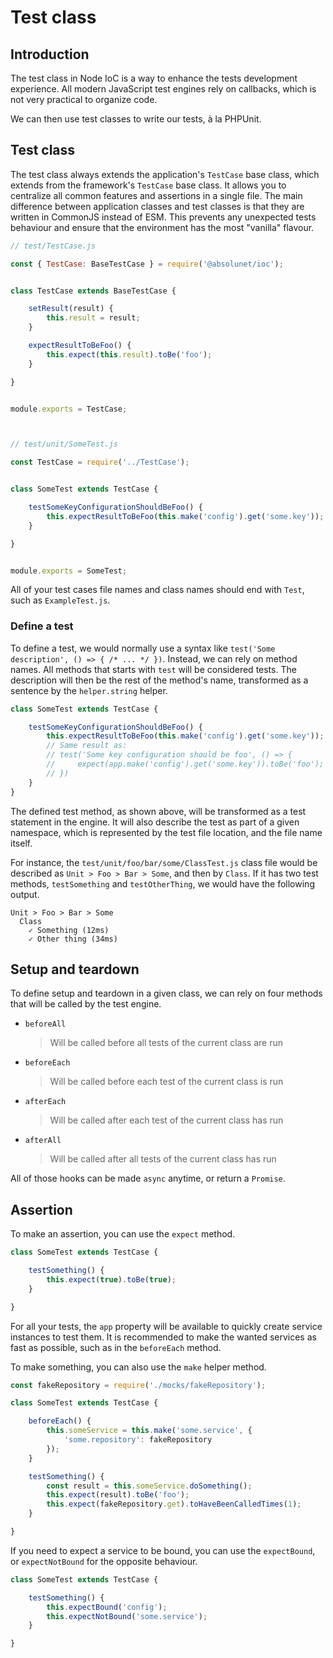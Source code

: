 # Test class

## Introduction

The test class in Node IoC is a way to enhance the tests development experience.
All modern JavaScript test engines rely on callbacks, which is not very practical to organize code.

We can then use test classes to write our tests, à la PHPUnit.



## Test class

The test class always extends the application's `TestCase` base class, which extends from the framework's `TestCase` base class.
It allows you to centralize all common features and assertions in a single file.
The main difference between application classes and test classes is that they are written in CommonJS instead of ESM.
This prevents any unexpected tests behaviour and ensure that the environment has the most "vanilla" flavour.


```javascript
// test/TestCase.js

const { TestCase: BaseTestCase } = require('@absolunet/ioc');


class TestCase extends BaseTestCase {

    setResult(result) {
        this.result = result;
    }

    expectResultToBeFoo() {
        this.expect(this.result).toBe('foo');
    }

}


module.exports = TestCase;



// test/unit/SomeTest.js

const TestCase = require('../TestCase');


class SomeTest extends TestCase {

    testSomeKeyConfigurationShouldBeFoo() {
        this.expectResultToBeFoo(this.make('config').get('some.key'));   
    }

}


module.exports = SomeTest;
```

All of your test cases file names and class names should end with `Test`, such as `ExampleTest.js`.



### Define a test

To define a test, we would normally use a syntax like `test('Some description', () => { /* ... */ })`.
Instead, we can rely on method names.
All methods that starts with `test` will be considered tests.
The description will then be the rest of the method's name, transformed as a sentence by the `helper.string` helper.

```javascript
class SomeTest extends TestCase {

    testSomeKeyConfigurationShouldBeFoo() {
        this.expectResultToBeFoo(this.make('config').get('some.key'));
        // Same result as:
        // test('Some key configuration should be foo', () => {
        //     expect(app.make('config').get('some.key')).toBe('foo');
        // })
    }
}
```

The defined test method, as shown above, will be transformed as a test statement in the engine.
It will also describe the test as part of a given namespace, which is represented by the test file location, and the file name itself.

For instance, the `test/unit/foo/bar/some/ClassTest.js` class file would be described as `Unit > Foo > Bar > Some`, and then by `Class`. If it has two test methods, `testSomething` and `testOtherThing`, we would have the following output.

```
Unit > Foo > Bar > Some
  Class
    ✓ Something (12ms)
    ✓ Other thing (34ms)
```



## Setup and teardown

To define setup and teardown in a given class, we can rely on four methods that will be called by the test engine.

 - `beforeAll`
    > Will be called before all tests of the current class are run


 - `beforeEach`
    > Will be called before each test of the current class is run


 - `afterEach`
    > Will be called after each test of the current class has run


 - `afterAll`
    > Will be called after all tests of the current class has run


All of those hooks can be made `async` anytime, or return a `Promise`.



## Assertion

To make an assertion, you can use the `expect` method.

```javascript
class SomeTest extends TestCase {

    testSomething() {
        this.expect(true).toBe(true);
    }

}
```

For all your tests, the `app` property will be available to quickly create service instances to test them.
It is recommended to make the wanted services as fast as possible, such as in the `beforeEach` method.

To make something, you can also use the `make` helper method.

```javascript
const fakeRepository = require('./mocks/fakeRepository');

class SomeTest extends TestCase {

    beforeEach() {
        this.someService = this.make('some.service', {
            'some.repository': fakeRepository
        });
    }

    testSomething() {
    	const result = this.someService.doSomething();
        this.expect(result).toBe('foo');
        this.expect(fakeRepository.get).toHaveBeenCalledTimes(1);
    }

}
```

If you need to expect a service to be bound, you can use the `expectBound`, or `expectNotBound` for the opposite behaviour.

```javascript
class SomeTest extends TestCase {

    testSomething() {
        this.expectBound('config');
        this.expectNotBound('some.service');
    }

}
```
